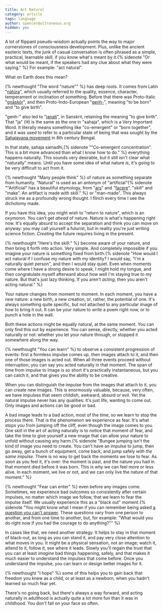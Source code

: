 ```yaml
---
title: Act Natural
category: article
tags: language
author: spencer@ultroneous.org
hidden: yes
---
```


A lot of flippant pseudo-wisdom actually points the way to major cornerstones of consciousness development. Plus, unlike the ancient esoteric texts, the junk of casual conversation is often phrased as a simple, practical, learnable skill, if you know what's meant by it.{% sidenote "Or what would be meant, if the speakers had any clue about what they were saying." %} For example: "act natural".

What on Earth does this mean?

{% newthought "The word \"nature\"" %} has deep roots. It comes from Latin "[nātūra](https://en.wiktionary.org/wiki/natura#Latin)", which usually referred to the quality, essence, character, temperament or inclination of something. Before that there was Proto-Italic "[gnāskōr](https://en.wiktionary.org/wiki/Reconstruction:Proto-Italic/gn%C4%81sk%C5%8Dr)", and then Proto-Indo-European "[genh-](https://en.wiktionary.org/wiki/Reconstruction:Proto-Indo-European/%C7%B5enh%E2%82%81-)", meaning "to be born" and "to give birth".

"genh-" also led to "[janati](https://en.wiktionary.org/wiki/%E0%A4%9C%E0%A4%A8%E0%A4%A4%E0%A4%BF#Sanskrit)", in Sanskrit, retaining the meaning "to give birth". That "ja" (ज) is the same as the one in "sahaja", which is a Very Important Word. It literally means something like "co-emergent" or "born together", and it was used to refer to a particular state of being that was sought by the [Sahajayana movement](https://en.wikipedia.org/wiki/Sahaja) in 8th century Bengal.

In that state, sahaja samadhi,{% sidenote "\"Co-emergent concentration\". This is a bit more advanced than what I know how to do." %} everything happens naturally. This sounds very desirable, but it still isn't clear what "naturally" means. Until you have some idea of what nature *is*, it's going to be very difficult to act from it.

{% newthought "Many people think" %} of nature as something separate from humanity. "Natural" is used as an antonym of "artificial"{% sidenote "\"Artificial\" has a beautiful etymology, from \"[ars](https://en.wiktionary.org/wiki/ars#Latin)\" and \"[facere](https://en.wiktionary.org/wiki/facio#Latin)\", \"skill\" and \"make\". An artifact is made with skill." %} or "man-made". This always struck me as a profoundly wrong thought. I flinch every time I see the dichotomy made.

If you have this idea, you might wish to "return to nature", which is an oxymoron. You can't get *ahead* of nature. Nature is what's happening right now. It's equally absurd to accept the separation and think you can move on anyway: you may call yourself a futurist, but in reality you're just writing science fiction. *Creating* the future requires living in the present.

{% newthought "Here's the skill:" %} become aware of your nature, and then bring it forth into action. Very simple. And completely impossible if you imagine your nature is something fixed from birth.{% sidenote "How would I act natural if I confuse my nature with my identity? I would say, \"I'm a naturally quiet person\", and then I would stay quiet. Even when moments come where I have a strong desire to speak, I might hold my tongue, and then congratulate myself afterward about how well I'm staying true to my nature. But that's just lazy thinking. If you aren't *acting*, then you aren't acting natural." %}

Your nature changes from moment to moment. In each moment, you have a *new* nature: a new birth, a new creation, or, rather, the potential of one. It's always something quite specific, but not attached to any particular image of how to bring it out. It can be your nature to write a poem right now, or to punch a hole in the wall.

Both these actions might be equally natural, at the same moment. You can only find this out by experience. You can sense, directly, whether you acted naturally or not: whether you let your nature through, or stopped it somewhere along the way.

{% newthought "You can learn" %} to observe a consistent progression of events: first a formless impulse comes up, then images attach to it, and then one of those images is acted out. When all three events proceed without interruption, you can say you acted naturally in that moment. The span of time from impulse to image is so short it's practically instantaneous, but you can catch it, and that gives you the ability to be creative.

When you can distinguish the impulse from the images that attach to it, you can create new images. This is enormously valuable, because, very often, we have impulses that seem childish, awkward, absurd or evil. Yet the natural impulse never has any qualities: it's just life, wanting to come out. Only images and actions can be good or bad.

A bad image leads to a bad action, most of the time, so we learn to stop the process there. That is the phenomenon we experience as fear. It's what stops you from jumping off the cliff, even though the image comes to you. One skill in the art of acting naturally is to notice that moment of fear, and take the time to give yourself a new image that can allow your nature to unfold without causing any harm.{% sidenote "Bungee jumping isn't the kind of image you need to create. You can't have an impulse to jump, then go away, get a bunch of equipment, come back, and jump safely *with the same impulse*. There is no way to get back the moments we lose to fear. As soon as you feel it, it's over: the moment is past, and the nature you had in that moment died before it was born. This is why we can feel more or less alive. In each moment, we live or not, and we can only live the nature of that moment." %}

{% newthought "Fear can enter" %} even before any images come. Sometimes, we experience bad outcomes so consistently after certain impulses, no matter which image we follow, that we learn to fear the impulse itself. We usually experience this as a "black out" moment.{% sidenote "You might know what I mean if you can remember being asked [a question you can't answer](http://imago.hitherby.com/2004/08/the-place-without-recourse-ii/). These questions vary from one person to another, and from one time to another, but, for example: \"What would you do right now if you had the courage to do anything?\"" %}

In cases like that, we need another strategy. It helps to stay in that moment of black-out, as long as you can stand it, and pay very close attention to what moves in you. It might be a physical sensation, not an image; watch it, attend to it, follow it, see where it leads. Slowly you'll regain the trust that you can at least *imagine* bad things happening, safely, and that makes it much easier to understand the impulses that come before. Once you understand the impulse, you can learn or design better images for it.

{% newthought "I hope" %} some of this helps you to gain back that freedom you knew as a child, or at least as a newborn, when you hadn't learned so much fear yet.

There's no going back, but there's always a way forward, and acting naturally in adulthood is actually quite a lot more fun than it was in childhood. You don't fall on your face so often.
